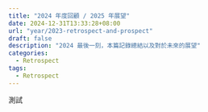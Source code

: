 ```yaml
---
title: "2024 年度回顧 / 2025 年展望"
date: 2024-12-31T13:33:28+08:00
url: "year/2023-retrospect-and-prospect"
draft: false
description: "2024 最後一刻，本篇記錄總結以及對於未來的展望"
categories:
  - Retrospect
tags:
  - Retrospect
---
```


測試